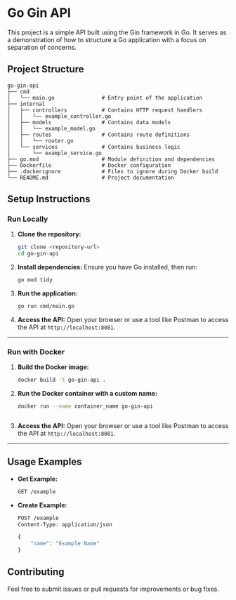 # Go Gin API

This project is a simple API built using the Gin framework in Go. It serves as a demonstration of how to structure a Go application with a focus on separation of concerns.

## Project Structure

```
go-gin-api
├── cmd
│   └── main.go               # Entry point of the application
├── internal
│   ├── controllers           # Contains HTTP request handlers
│   │   └── example_controller.go
│   ├── models                # Contains data models
│   │   └── example_model.go
│   ├── routes                # Contains route definitions
│   │   └── router.go
│   └── services              # Contains business logic
│       └── example_service.go
├── go.mod                    # Module definition and dependencies
├── Dockerfile                # Docker configuration
├── .dockerignore             # Files to ignore during Docker build
└── README.md                 # Project documentation
```

## Setup Instructions

### Run Locally

1. **Clone the repository:**
   ```bash
   git clone <repository-url>
   cd go-gin-api
   ```

2. **Install dependencies:**
   Ensure you have Go installed, then run:
   ```bash
   go mod tidy
   ```

3. **Run the application:**
   ```bash
   go run cmd/main.go
   ```

4. **Access the API:**
   Open your browser or use a tool like Postman to access the API at `http://localhost:8081`.

---

### Run with Docker

1. **Build the Docker image:**
   ```bash
   docker build -t go-gin-api .
   ```

2. **Run the Docker container with a custom name:**
   ```bash
   docker run --name container_name go-gin-api
   ```
   ```

3. **Access the API:**
   Open your browser or use a tool like Postman to access the API at `http://localhost:8081`.

---

## Usage Examples

- **Get Example:**
  ```bash
  GET /example
  ```

- **Create Example:**
  ```bash
  POST /example
  Content-Type: application/json

  {
      "name": "Example Name"
  }
  ```

## Contributing

Feel free to submit issues or pull requests for improvements or bug fixes.
